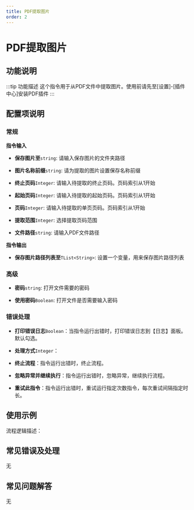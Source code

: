 ```yaml
---
title: PDF提取图片
order: 2
---
```


# PDF提取图片

## 功能说明

:::tip 功能描述
这个指令用于从PDF文件中提取图片。使用前请先至[设置]-[插件中心]安装PDF插件
:::

## 配置项说明

### 常规

**指令输入**

- **保存图片至**`string`: 请输入保存图片的文件夹路径

- **图片名称前缀**`string`: 请为提取的图片设置保存名称前缀

- **终止页码**`Integer`: 请输入待提取的终止页码。页码索引从1开始

- **起始页码**`Integer`: 请输入待提取的起始页码。页码索引从1开始

- **页码**`Integer`: 请输入待提取的单页页码。页码索引从1开始

- **提取范围**`Integer`: 选择提取页码范围

- **文件路径**`string`: 请输入PDF文件路径


**指令输出**

- **保存图片路径列表至**`TList<String>`: 设置一个变量，用来保存图片路径列表

### 高级

- **密码**`string`: 打开文件需要的密码

- **使用密码**`Boolean`: 打开文件是否需要输入密码

### 错误处理

- **打印错误日志**`Boolean`：当指令运行出错时，打印错误日志到【日志】面板。默认勾选。

- **处理方式**`Integer`：

 - **终止流程**：指令运行出错时，终止流程。

 - **忽略异常并继续执行**：指令运行出错时，忽略异常，继续执行流程。

 - **重试此指令**：指令运行出错时，重试运行指定次数指令，每次重试间隔指定时长。

## 使用示例

流程逻辑描述：

## 常见错误及处理

无

## 常见问题解答

无

